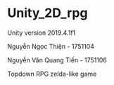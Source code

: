 # Unity_2D_rpg

Unity version 2019.4.1f1

Nguyễn Ngọc Thiện - 1751104

Nguyễn Văn Quang Tiến - 1751106

Topdown RPG zelda-like game

